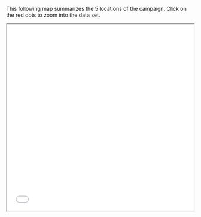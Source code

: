 This following map summarizes the 5 locations of the campaign. Click on the red dots to zoom into the data set.

<iframe src="html/index.html" height="500" width="500"></iframe>
